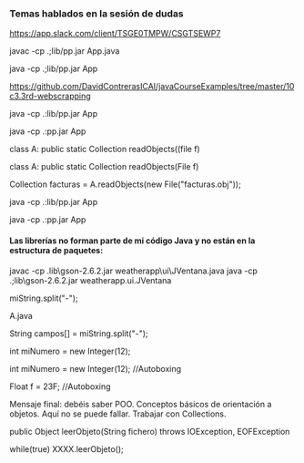 ### Temas hablados en la sesión de dudas

https://app.slack.com/client/TSGE0TMPW/CSGTSEWP7

javac -cp .;lib/pp.jar App.java

java -cp .;lib/pp.jar App

https://github.com/DavidContrerasICAI/javaCourseExamples/tree/master/10c3.3rd-webscrapping

java -cp .:lib/pp.jar App

java -cp .:pp.jar App

class A: public static Collection readObjects((file f)

class A: public static Collection readObjects(File f)

Collection facturas = A.readObjects(new File("facturas.obj"));

java -cp .:lib/pp.jar App

java -cp .:pp.jar App

#### Las librerías no forman parte de mi código Java y no están en la estructura de paquetes:

javac -cp .lib\gson-2.6.2.jar weatherapp\ui\JVentana.java
java -cp .;lib\gson-2.6.2.jar weatherapp.ui.JVentana

miString.split("-");

A.java

String campos[] = miString.split("-");

int miNumero = new Integer(12);

int miNumero = new Integer(12); //Autoboxing

Float f = 23F; //Autoboxing

Mensaje final: debéis saber POO. Conceptos básicos de orientación a objetos. Aquí no se puede fallar. Trabajar con Collections.

public Object leerObjeto(String fichero) throws IOException,
EOFException

while(true) XXXX.leerObjeto();